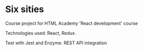 # Six sities

Course project for HTML Academy 'React development' course

Technologies used: React, Redux.

Test with Jest and Enzyme.
REST API integration
